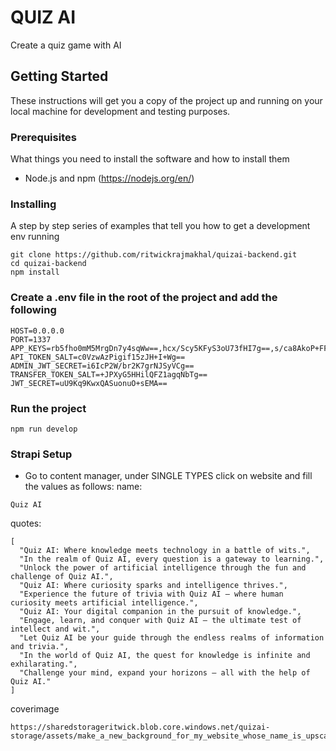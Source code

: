 # QUIZ AI

Create a quiz game with AI

## Getting Started

These instructions will get you a copy of the project up and running on your local machine for development and testing purposes.

### Prerequisites

What things you need to install the software and how to install them

- Node.js and npm (https://nodejs.org/en/)

### Installing

A step by step series of examples that tell you how to get a development env running

```
git clone https://github.com/ritwickrajmakhal/quizai-backend.git
cd quizai-backend
npm install
```

### Create a .env file in the root of the project and add the following

```
HOST=0.0.0.0
PORT=1337
APP_KEYS=rb5fho0mM5MrgDn7y4sqWw==,hcx/Scy5KFyS3oU73fHI7g==,s/ca8AkoP+FFsN0+9q5OUA==,CrSre7Unc7XJlLkJcHrFjA==
API_TOKEN_SALT=c0VzwAzPigif15zJH+I+Wg==
ADMIN_JWT_SECRET=i6IcP2W/br2K7grNJSyVCg==
TRANSFER_TOKEN_SALT=+JPXyG5HHilQFZ1agqNbTg==
JWT_SECRET=uU9Kq9KwxQASuonuO+sEMA==
```

### Run the project

```
npm run develop
```
### Strapi Setup

- Go to content manager, under SINGLE TYPES click on website and fill the values as follows:
name:
```
Quiz AI
```
quotes:
```
[
  "Quiz AI: Where knowledge meets technology in a battle of wits.",
  "In the realm of Quiz AI, every question is a gateway to learning.",
  "Unlock the power of artificial intelligence through the fun and challenge of Quiz AI.",
  "Quiz AI: Where curiosity sparks and intelligence thrives.",
  "Experience the future of trivia with Quiz AI – where human curiosity meets artificial intelligence.",
  "Quiz AI: Your digital companion in the pursuit of knowledge.",
  "Engage, learn, and conquer with Quiz AI – the ultimate test of intellect and wit.",
  "Let Quiz AI be your guide through the endless realms of information and trivia.",
  "In the world of Quiz AI, the quest for knowledge is infinite and exhilarating.",
  "Challenge your mind, expand your horizons – all with the help of Quiz AI."
]
```
coverimage
```
https://sharedstorageritwick.blob.core.windows.net/quizai-storage/assets/make_a_new_background_for_my_website_whose_name_is_upscaled_min_2d200c6c8f.jpg
```
